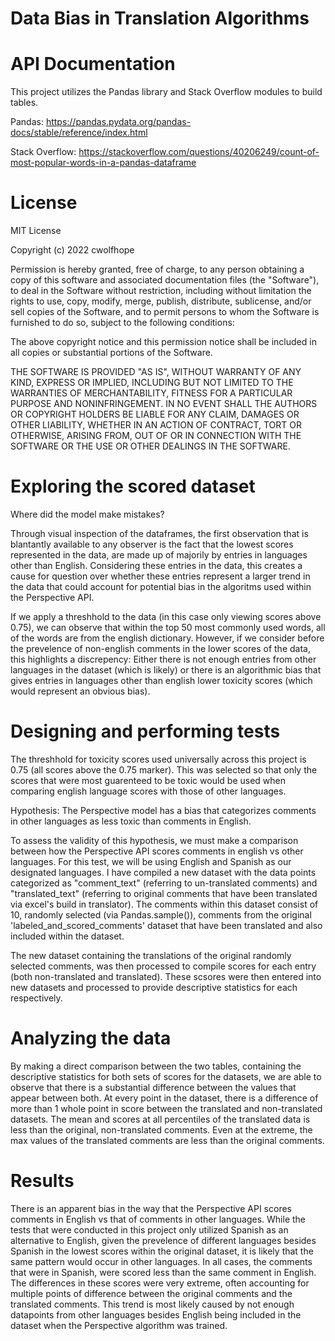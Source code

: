 # Data Bias in Translation Algorithms

# API Documentation

This project utilizes the Pandas library and Stack Overflow modules to build tables.

Pandas: https://pandas.pydata.org/pandas-docs/stable/reference/index.html

Stack Overflow: https://stackoverflow.com/questions/40206249/count-of-most-popular-words-in-a-pandas-dataframe

# License

MIT License

Copyright (c) 2022 cwolfhope

Permission is hereby granted, free of charge, to any person obtaining a copy
of this software and associated documentation files (the "Software"), to deal
in the Software without restriction, including without limitation the rights
to use, copy, modify, merge, publish, distribute, sublicense, and/or sell
copies of the Software, and to permit persons to whom the Software is
furnished to do so, subject to the following conditions:

The above copyright notice and this permission notice shall be included in all
copies or substantial portions of the Software.

THE SOFTWARE IS PROVIDED "AS IS", WITHOUT WARRANTY OF ANY KIND, EXPRESS OR
IMPLIED, INCLUDING BUT NOT LIMITED TO THE WARRANTIES OF MERCHANTABILITY,
FITNESS FOR A PARTICULAR PURPOSE AND NONINFRINGEMENT. IN NO EVENT SHALL THE
AUTHORS OR COPYRIGHT HOLDERS BE LIABLE FOR ANY CLAIM, DAMAGES OR OTHER
LIABILITY, WHETHER IN AN ACTION OF CONTRACT, TORT OR OTHERWISE, ARISING FROM,
OUT OF OR IN CONNECTION WITH THE SOFTWARE OR THE USE OR OTHER DEALINGS IN THE
SOFTWARE.

# Exploring the scored dataset

Where did the model make mistakes?

Through visual inspection of the dataframes, the first observation that is blantantly available to any observer is the fact that the lowest scores represented in the data, are made up of majorily by entries in languages other than English. Considering these entries in the data, this creates a cause for question over whether these entries represent a larger trend in the data that could account for potential bias in the algoritms used within the Perspective API.

If we apply a threshhold to the data (in this case only viewing scores above 0.75), we can observe that within the top 50 most commonly used words, all of the words are from the english dictionary. However, if we consider before the prevelence of non-english comments in the lower scores of the data, this highlights a discrepency: Either there is not enough entries from other languages in the dataset (which is likely) or there is an algorithmic bias that gives entries in languages other than english lower toxicity scores (which would represent an obvious bias).

# Designing and performing tests

The threshhold for toxicity scores used universally across this project is 0.75 (all scores above the 0.75 marker). This was selected so that only the scores that were most guarenteed to be toxic would be used when comparing english language scores with those of other languages.

Hypothesis: The Perspective model has a bias that categorizes comments in other languages as less toxic than comments in English.

To assess the validity of this hypothesis, we must make a comparison between how the Perspective API scores comments in english vs other languages. For this test, we will be using English and Spanish as our designated languages. I have compiled a new dataset with the data points categorized as "comment_text" (referring to un-translated comments) and "translated_text" (referring to original comments that have been translated via excel's build in translator). The comments within this dataset consist of 10, randomly selected (via Pandas.sample()), comments from the original 'labeled_and_scored_comments' dataset that have been translated and also included within the dataset.

The new dataset containing the translations of the original randomly selected comments, was then processed to compile scores for each entry (both non-translated and translated). These scsores were then entered into new datasets and processed to provide descriptive statistics for each respectively.

# Analyzing the data

By making a direct comparison between the two tables, containing the descriptive statistics for both sets of scores for the datasets, we are able to observe that there is a substantial difference between the values that appear between both. At every point in the dataset, there is a difference of more than 1 whole point in score between the translated and non-translated datasets. The mean and scores at all percentiles of the translated data is less than the original, non-translated comments. Even at the extreme, the max values of the translated comments are less than the original comments.


# Results

There is an apparent bias in the way that the Perspective API scores comments in English vs that of comments in other languages. While the tests that were conducted in this project only utilized Spanish as an alternative to English, given the prevelence of different languages besides Spanish in the lowest scores within the original dataset, it is likely that the same pattern would occur in other languages. In all cases, the comments that were in Spanish, were scored less than the same comment in English. The differences in these scores were very extreme, often accounting for multiple points of difference between the original comments and the translated comments. This trend is most likely caused by not enough datapoints from other languages besides English being included in the dataset when the Perspective algorithm was trained.


